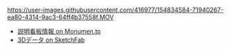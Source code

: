 https://user-images.githubusercontent.com/416977/154834584-71940267-ea80-4314-9ac3-64ff4b37558f.MOV

* [説明看板情報 on Monumen.to](https://monumen.to/spots/15377)
* [3Dデータ on SketchFab](https://skfb.ly/osLw7)
